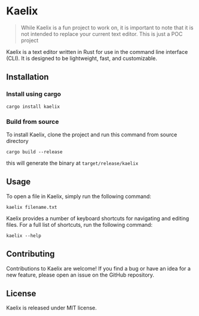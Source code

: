 # Kaelix
> While Kaelix is a fun project to work on, it is important to note that it is not intended to replace your current text editor.
> This is just a POC project

Kaelix is a text editor written in Rust for use in the command line interface (CLI). It is designed to be lightweight, fast, and customizable.

## Installation

### Install using cargo

```shell
cargo install kaelix
```

### Build from source
To install Kaelix, clone the project and run this command from source directory

```shell
cargo build --release
```
this will generate the binary at `target/release/kaelix`

## Usage

To open a file in Kaelix, simply run the following command:

```shell
kaelix filename.txt
```


Kaelix provides a number of keyboard shortcuts for navigating and editing files. For a full list of shortcuts, run the following command:

```shell
kaelix --help
```

## Contributing

Contributions to Kaelix are welcome! If you find a bug or have an idea for a new feature, please open an issue on the GitHub repository.

## License

Kaelix is released under MIT license.

